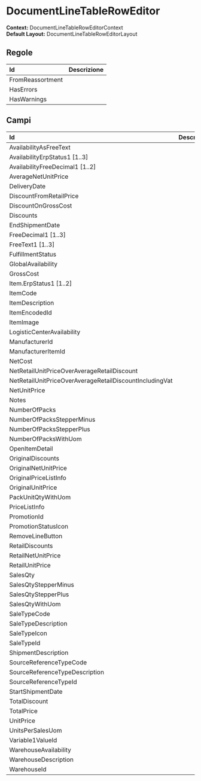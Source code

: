 
# DocumentLineTableRowEditor

**Context:** DocumentLineTableRowEditorContext  
**Default Layout:** DocumentLineTableRowEditorLayout

## Regole

| Id | Descrizione |
| :--- | :--- |
| FromReassortment |  |
| HasErrors |  |
| HasWarnings |  |

## Campi

| Id | Descrizione |
| :--- | :--- |
| AvailabilityAsFreeText |  |
| AvailabilityErpStatus1 \[1..3\] |  |
| AvailabilityFreeDecimal1 \[1..2\] |  |
| AverageNetUnitPrice |  |
| DeliveryDate |  |
| DiscountFromRetailPrice |  |
| DiscountOnGrossCost |  |
| Discounts |  |
| EndShipmentDate |  |
| FreeDecimal1 \[1..3\] |  |
| FreeText1 \[1..3\] |  |
| FulfillmentStatus |  |
| GlobalAvailability |  |
| GrossCost |  |
| Item.ErpStatus1 \[1..2\] |  |
| ItemCode |  |
| ItemDescription |  |
| ItemEncodedId |  |
| ItemImage |  |
| LogisticCenterAvailability |  |
| ManufacturerId |  |
| ManufacturerItemId |  |
| NetCost |  |
| NetRetailUnitPriceOverAverageRetailDiscount |  |
| NetRetailUnitPriceOverAverageRetailDiscountIncludingVat |  |
| NetUnitPrice |  |
| Notes |  |
| NumberOfPacks |  |
| NumberOfPacksStepperMinus |  |
| NumberOfPacksStepperPlus |  |
| NumberOfPacksWithUom |  |
| OpenItemDetail |  |
| OriginalDiscounts |  |
| OriginalNetUnitPrice |  |
| OriginalPriceListInfo |  |
| OriginalUnitPrice |  |
| PackUnitQtyWithUom |  |
| PriceListInfo |  |
| PromotionId |  |
| PromotionStatusIcon |  |
| RemoveLineButton |  |
| RetailDiscounts |  |
| RetailNetUnitPrice |  |
| RetailUnitPrice |  |
| SalesQty |  |
| SalesQtyStepperMinus |  |
| SalesQtyStepperPlus |  |
| SalesQtyWithUom |  |
| SaleTypeCode |  |
| SaleTypeDescription |  |
| SaleTypeIcon |  |
| SaleTypeId |  |
| ShipmentDescription |  |
| SourceReferenceTypeCode |  |
| SourceReferenceTypeDescription |  |
| SourceReferenceTypeId |  |
| StartShipmentDate |  |
| TotalDiscount |  |
| TotalPrice |  |
| UnitPrice |  |
| UnitsPerSalesUom |  |
| Variable1ValueId |  |
| WarehouseAvailability |  |
| WarehouseDescription |  |
| WarehouseId |  |

